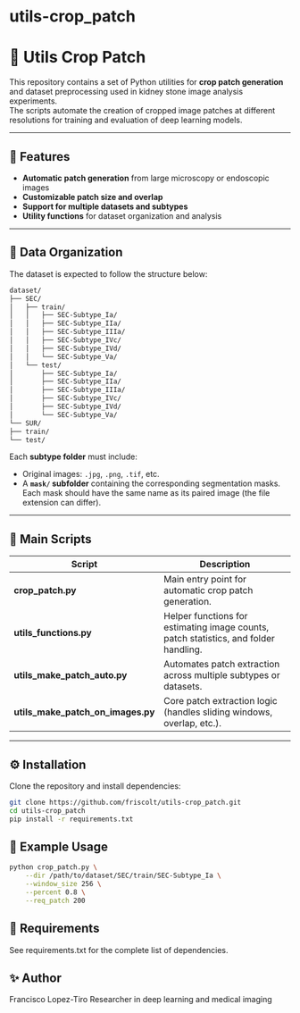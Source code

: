 # utils-crop_patch


# 🧩 Utils Crop Patch

This repository contains a set of Python utilities for **crop patch generation** and dataset preprocessing used in kidney stone image analysis experiments.  
The scripts automate the creation of cropped image patches at different resolutions for training and evaluation of deep learning models.

---

## 🚀 Features

- **Automatic patch generation** from large microscopy or endoscopic images  
- **Customizable patch size and overlap**
- **Support for multiple datasets and subtypes**
- **Utility functions** for dataset organization and analysis

---

## 📁 Data Organization

The dataset is expected to follow the structure below:

```bash
dataset/
├── SEC/
│   ├── train/
│   │   ├── SEC-Subtype_Ia/
│   │   ├── SEC-Subtype_IIa/
│   │   ├── SEC-Subtype_IIIa/
│   │   ├── SEC-Subtype_IVc/
│   │   ├── SEC-Subtype_IVd/
│   │   └── SEC-Subtype_Va/
│   └── test/
│       ├── SEC-Subtype_Ia/
│       ├── SEC-Subtype_IIa/
│       ├── SEC-Subtype_IIIa/
│       ├── SEC-Subtype_IVc/
│       ├── SEC-Subtype_IVd/
│       └── SEC-Subtype_Va/
└── SUR/
├── train/
└── test/
```


Each **subtype folder** must include:
- Original images: `.jpg`, `.png`, `.tif`, etc.  
- A **`mask/` subfolder** containing the corresponding segmentation masks.  
  Each mask should have the same name as its paired image (the file extension can differ).

---

## 🧠 Main Scripts

| Script | Description |
|---------|--------------|
| **crop_patch.py** | Main entry point for automatic crop patch generation. |
| **utils_functions.py** | Helper functions for estimating image counts, patch statistics, and folder handling. |
| **utils_make_patch_auto.py** | Automates patch extraction across multiple subtypes or datasets. |
| **utils_make_patch_on_images.py** | Core patch extraction logic (handles sliding windows, overlap, etc.). |

---

## ⚙️ Installation

Clone the repository and install dependencies:

```bash
git clone https://github.com/friscolt/utils-crop_patch.git
cd utils-crop_patch
pip install -r requirements.txt
```

## 🧩 Example Usage

```bash
python crop_patch.py \
    --dir /path/to/dataset/SEC/train/SEC-Subtype_Ia \
    --window_size 256 \
    --percent 0.8 \
    --req_patch 200
```


## 🧪 Requirements

See requirements.txt for the complete list of dependencies.


## ✨ Author

Francisco Lopez-Tiro
Researcher in deep learning and medical imaging